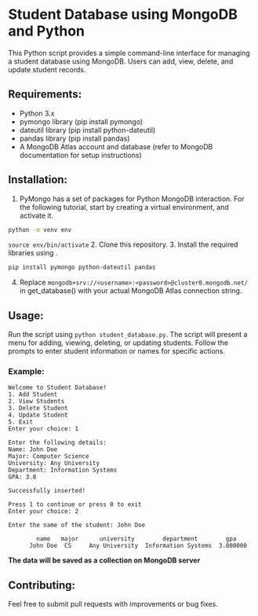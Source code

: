 # Student Database using MongoDB and Python

This Python script provides a simple command-line interface for managing a student database using MongoDB. Users can add, view, delete, and update student records.

## Requirements:


- Python 3.x
- pymongo library (pip install pymongo)
- dateutil library (pip install python-dateutil)
- pandas library (pip install pandas)
- A MongoDB Atlas account and database (refer to MongoDB documentation for setup instructions)
## Installation:
1. PyMongo has a set of packages for Python MongoDB interaction. For the following tutorial, start by creating a 
virtual environment, and activate it.
```bash
python -m venv env
```
`source env/bin/activate`
2. Clone this repository.
3. Install the required libraries using .
```bash
pip install pymongo python-dateutil pandas
```
4. Replace `mongodb+srv://<username>:<password>@cluster0.mongodb.net/` in get_database() with your actual MongoDB Atlas connection string.

## Usage:
Run the script using `python student_database.py`.
The script will present a menu for adding, viewing, deleting, or updating students.
Follow the prompts to enter student information or names for specific actions.

### Example:
```
Welcome to Student Database!
1. Add Student
2. View Students
3. Delete Student
4. Update Student
5. Exit
Enter your choice: 1

Enter the following details:
Name: John Doe
Major: Computer Science
University: Any University
Department: Information Systems
GPA: 3.8

Successfully inserted!

Press 1 to continue or press 0 to exit
Enter your choice: 2

Enter the name of the student: John Doe

        name   major      university        department        gpa
      John Doe  CS     Any University  Information Systems  3.800000
```
**The data will be saved as a collection on MongoDB server**
## Contributing:

Feel free to submit pull requests with improvements or bug fixes.
